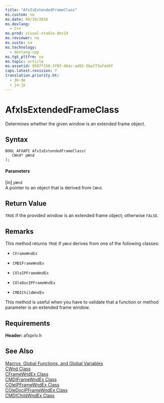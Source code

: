```yaml
---
title: "AfxIsExtendedFrameClass"
ms.custom: na
ms.date: 09/19/2016
ms.devlang: 
  - C++
ms.prod: visual-studio-dev14
ms.reviewer: na
ms.suite: na
ms.technology: 
  - devlang-cpp
ms.tgt_pltfrm: na
ms.topic: article
ms.assetid: 9587f158-3f8f-464c-ad01-5baf73af4d4f
caps.latest.revision: 7
translation.priority.ht: 
  - de-de
  - ja-jp
---
```

# AfxIsExtendedFrameClass
Determines whether the given window is an extended frame object.  
  
## Syntax  
  
```  
BOOL AFXAPI AfxIsExtendedFrameClass(  
   CWnd* pWnd  
);  
```  
  
#### Parameters  
 [in] `pWnd`  
 A pointer to an object that is derived from `CWnd`.  
  
## Return Value  
 `TRUE` if the provided window is an extended frame object; otherwise `FALSE`.  
  
## Remarks  
 This method returns `TRUE` if `pWnd` derives from one of the following classes:  
  
-   `CFrameWndEx`  
  
-   `CMDIFrameWndEx`  
  
-   `COleIPFrameWndEx`  
  
-   `COleDocIPFrameWndEx`  
  
-   `CMDIChildWndEx`  
  
 This method is useful when you have to validate that a function or method parameter is an extended frame window.  
  
## Requirements  
 **Header:** afxpriv.h  
  
## See Also  
 [Macros, Global Functions, and Global Variables](../vs140/Macros--Global-Functions--and-Global-Variables.md)   
 [CWnd Class](../vs140/CWnd-Class.md)   
 [CFrameWndEx Class](../vs140/CFrameWndEx-Class.md)   
 [CMDIFrameWndEx Class](../vs140/CMDIFrameWndEx-Class.md)   
 [COleIPFrameWndEx Class](../vs140/COleIPFrameWndEx-Class.md)   
 [COleDocIPFrameWndEx Class](assetId:///7aff0da4-5d6c-4b2e-8355-ad785719319b)   
 [CMDIChildWndEx Class](../vs140/CMDIChildWndEx-Class.md)